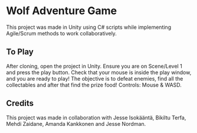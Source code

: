 # Wolf Adventure Game

This project was made in Unity using C# scripts while implementing Agile/Scrum methods to work collaboratively.

## To Play

After cloning, open the project in Unity. Ensure you are on Scene/Level 1 and press the play button. Check that your mouse is inside the play window, and you are ready to play! The objective is to defeat enemies, find all the collectables and after that find the prize food! Controls: Mouse & WASD.

## Credits

This project was made in collaboration with Jesse Isokääntä, Bikiltu Terfa, Mehdi Zaidane, Amanda Kankkonen and Jesse Nordman.
